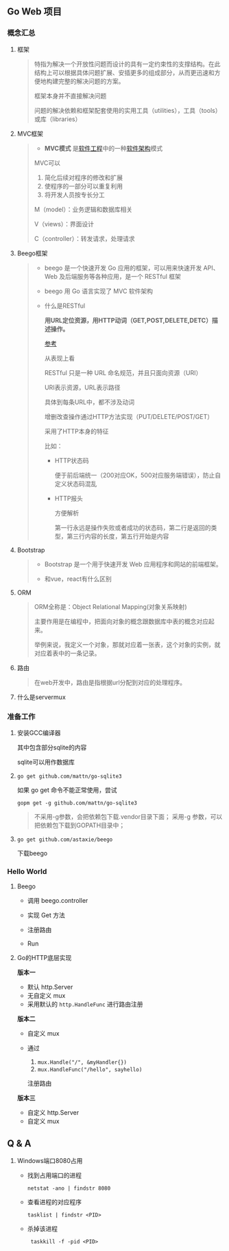 ## Go Web 项目

### 概念汇总

1. 框架

   > 特指为解决一个开放性问题而设计的具有一定约束性的支撑结构。在此结构上可以根据具体问题扩展、安插更多的组成部分，从而更迅速和方便地构建完整的解决问题的方案。
   >
   > 框架本身并不直接解决问题
   >
   > 问题的解决依赖和框架配套使用的实用工具（utilities），工具（tools）或库（libraries）

2. MVC框架

   > + **MVC模式** 是[软件工程](https://zh.wikipedia.org/wiki/软件工程)中的一种[软件架构](https://zh.wikipedia.org/wiki/软件架构)模式
   >
   > MVC可以
   >
   > 1. 简化后续对程序的修改和扩展
   > 2. 使程序的一部分可以重复利用
   > 3. 将开发人员按专长分工
   >
   > M（model）：业务逻辑和数据库相关
   >
   > V（views）：界面设计
   >
   > C（controller）：转发请求，处理请求

3. Beego框架

   > + beego 是一个快速开发 Go 应用的框架，可以用来快速开发 API、Web 及后端服务等各种应用，是一个 RESTful 框架
   >
   > + beego 用 Go 语言实现了 MVC 软件架构 
   >
   > + 什么是RESTful
   >
   >   **用URL定位资源，用HTTP动词（GET,POST,DELETE,DETC）描述操作。**
   >
   >   [参考](<https://blog.csdn.net/qq_21383435/article/details/80032375>)
   >
   >   从表现上看
   >
   >   RESTful 只是一种 URL 命名规范，并且只面向资源（URI）
   >
   >   URI表示资源，URL表示路径
   >
   >   具体到每条URL中，都不涉及动词
   >
   >   增删改查操作通过HTTP方法实现（PUT/DELETE/POST/GET）
   >
   >   采用了HTTP本身的特征
   >
   >   比如：
   >
   >   + HTTP状态码
   >
   >     便于前后端统一（200对应OK，500对应服务端错误），防止自定义状态码混乱
   >
   >   + HTTP报头
   >
   >     方便解析
   >
   >     第一行永远是操作失败或者成功的状态码，第二行是返回的类型，第三行内容的长度，第五行开始是内容

4. Bootstrap

   > + Bootstrap 是一个用于快速开发 Web 应用程序和网站的前端框架。
   >
   > + 和vue，react有什么区别

5. ORM

   > ORM全称是：Object Relational Mapping(对象关系映射)
   >
   > 主要作用是在编程中，把面向对象的概念跟数据库中表的概念对应起来。
   >
   > 举例来说，我定义一个对象，那就对应着一张表，这个对象的实例，就对应着表中的一条记录。

6. 路由

   > 在web开发中，路由是指根据url分配到对应的处理程序。

7. 什么是servermux

### 准备工作

1. 安装GCC编译器

   其中包含部分sqlite的内容

   sqlite可以用作数据库

2. `go get github.com/mattn/go-sqlite3`

   如果 go get 命令不能正常使用，尝试

   `gopm get -g github.com/mattn/go-sqlite3`

   > 不采用-g参数，会把依赖包下载.vendor目录下面；
   > 采用-g 参数，可以把依赖包下载到GOPATH目录中；

3. `go get github.com/astaxie/beego`

   下载beego

### Hello World

1. Beego

   - 调用 beego.controller

   - 实现 Get 方法
   - 注册路由
   - Run

2. Go的HTTP底层实现

   **版本一**

   - 默认 http.Server
   - 无自定义 mux
   - 采用默认的 `http.HandleFunc` 进行路由注册

   **版本二**

   - 自定义 mux

   - 通过

     1. `mux.Handle("/", &myHandler{})`
     2. `mux.HandleFunc("/hello", sayhello)`

     注册路由

   **版本三**

   - 自定义 http.Server
   - 自定义 mux

   





## Q & A

1. Windows端口8080占用

   + 找到占用端口的进程

     `netstat -ano | findstr 8080`

   + 查看进程的对应程序

     `tasklist | findstr <PID>`

   + 杀掉该进程

     ` taskkill -f -pid <PID>`

   

   









